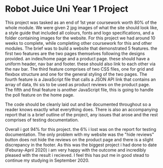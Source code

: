 # Robot Juice Uni Year 1 Project
 
 This project was tasked as an end of 1st year coursework worth 80% of the whole module. We were given 2 jpg images of what the site should look like, a style guide that included all colours, fonts and logo specifications, and a folder containing images for the website. For this project we had around 10 weeks to complete, while completing other coursework for this and other modules. The brief was to build a website that demonstrated 5 features. the first two features are the two pages themselves following the designs provided. an index/home page and a product page. these should have a uniform header, nav bar and footer. these should also link to each other via the nav bar. The third feature comprises of two CSS files, one for grid and flexbox structure and one for the general styling of the two pages. The fourth feature is a JavaScript file that calls a JSON API link that contains an array of data, thi sis to be used as product reviews on the product page. The fifth and final feature is another JavaScript file, this is going to handle the poll feature on the home page. 
 
 The code should be cleanly laid out and be documented throughout so a reader knows exactly what everything does. There is also an accompanying report that is a brief outline of the project, any issues that arose and the rest comprises of testing documentation. 
 
 Overall i got 94% for this project. the 6% i lost was on the report for testing documentation. The only problem with my website was the "hide reviews" button does not hide the reviews on the product page and there is a slight discrepancy in the footer. As this was the biggest project i had done to date (Feburay-April 2020) i am very happy with the outcome and incredibly pleased with the result i recieved. I feel this has put me in good stead to continue my studying in September 2020.

 
 
